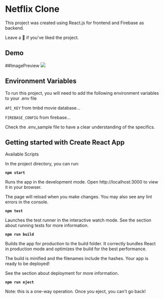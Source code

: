 
# Netflix Clone

This project was created using React.js for frontend and Firebase as backend.

Leave a 🌟 if you've liked the project.
## Demo

##ImagePreview
![](https://github.com/Thanushh/Netflix-React-Clone/blob/main/project-screenshots/project-image-preview.gif)


## Environment Variables

To run this project, you will need to add the following environment variables to your .env file

`API_KEY` from tmbd movie database...

`FIREBASE_CONFIG` from firebase...

Check the .env_sample file to have a clear understanding of the specifics.
 


## Getting started with Create React App

Available Scripts

In the project directory, you can run:

**`npm start`**

Runs the app in the development mode.
Open http://localhost:3000 to view it in your browser.

The page will reload when you make changes.
You may also see any lint errors in the console.

**`npm test`**

Launches the test runner in the interactive watch mode.
See the section about running tests for more information.

**`npm run build`**

Builds the app for production to the build folder.
It correctly bundles React in production mode and optimizes the build for the best performance.

The build is minified and the filenames include the hashes.
Your app is ready to be deployed!

See the section about deployment for more information.

**`npm run eject`**

Note: this is a one-way operation. Once you eject, you can't go back!
